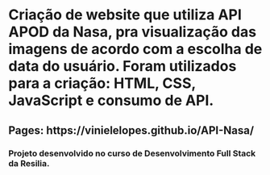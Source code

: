 
<h1>Criação de website que utiliza API APOD da Nasa, pra visualização das imagens de acordo com a escolha de data do usuário. Foram utilizados para a criação: HTML, CSS, JavaScript e consumo de API. </h1>

<h2>Pages: https://vinielelopes.github.io/API-Nasa/ </h2>

<h3>Projeto desenvolvido no curso de Desenvolvimento Full Stack da Resilia.</h3>
